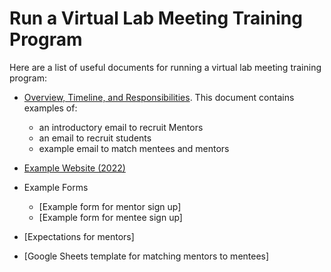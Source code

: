 # Run a Virtual Lab Meeting Training Program

Here are a list of useful documents for running a virtual lab meeting training program:

- [Overview, Timeline, and Responsibilities](). This document contains examples of:
  - an introductory email to recruit Mentors
  - an email to recruit students
  - example email to match mentees and mentors
- [Example Website (2022)](https://rcn-ecs.github.io/2021virtuallabcall/)

- Example Forms
  - [Example form for mentor sign up]
  - [Example form for mentee sign up]
-  [Expectations for mentors]
-  [Google Sheets template for matching mentors to mentees]
